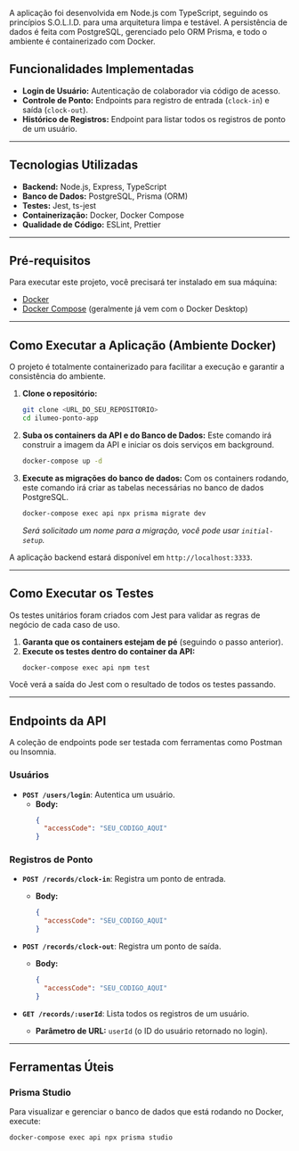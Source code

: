 A aplicação foi desenvolvida em Node.js com TypeScript, seguindo os princípios S.O.L.I.D. para uma arquitetura limpa e testável. A persistência de dados é feita com PostgreSQL, gerenciado pelo ORM Prisma, e todo o ambiente é containerizado com Docker.

## Funcionalidades Implementadas

-   **Login de Usuário:** Autenticação de colaborador via código de acesso.
-   **Controle de Ponto:** Endpoints para registro de entrada (`clock-in`) e saída (`clock-out`).
-   **Histórico de Registros:** Endpoint para listar todos os registros de ponto de um usuário.

---

## Tecnologias Utilizadas

-   **Backend:** Node.js, Express, TypeScript
-   **Banco de Dados:** PostgreSQL, Prisma (ORM)
-   **Testes:** Jest, ts-jest
-   **Containerização:** Docker, Docker Compose
-   **Qualidade de Código:** ESLint, Prettier

---

## Pré-requisitos

Para executar este projeto, você precisará ter instalado em sua máquina:
-   [Docker](https://www.docker.com/products/docker-desktop/)
-   [Docker Compose](https://docs.docker.com/compose/install/) (geralmente já vem com o Docker Desktop)

---

## Como Executar a Aplicação (Ambiente Docker)

O projeto é totalmente containerizado para facilitar a execução e garantir a consistência do ambiente.

1.  **Clone o repositório:**
    ```bash
    git clone <URL_DO_SEU_REPOSITORIO>
    cd ilumeo-ponto-app
    ```

2.  **Suba os containers da API e do Banco de Dados:**
    Este comando irá construir a imagem da API e iniciar os dois serviços em background.
    ```bash
    docker-compose up -d
    ```

3.  **Execute as migrações do banco de dados:**
    Com os containers rodando, este comando irá criar as tabelas necessárias no banco de dados PostgreSQL.
    ```bash
    docker-compose exec api npx prisma migrate dev
    ```
    *Será solicitado um nome para a migração, você pode usar `initial-setup`.*

A aplicação backend estará disponível em `http://localhost:3333`.

---

## Como Executar os Testes

Os testes unitários foram criados com Jest para validar as regras de negócio de cada caso de uso.

1.  **Garanta que os containers estejam de pé** (seguindo o passo anterior).
2.  **Execute os testes dentro do container da API:**
    ```bash
    docker-compose exec api npm test
    ```

Você verá a saída do Jest com o resultado de todos os testes passando.

---

## Endpoints da API

A coleção de endpoints pode ser testada com ferramentas como Postman ou Insomnia.

### Usuários

-   **`POST /users/login`**: Autentica um usuário.
    -   **Body:**
        ```json
        {
          "accessCode": "SEU_CODIGO_AQUI"
        }
        ```

### Registros de Ponto

-   **`POST /records/clock-in`**: Registra um ponto de entrada.
    -   **Body:**
        ```json
        {
          "accessCode": "SEU_CODIGO_AQUI"
        }
        ```

-   **`POST /records/clock-out`**: Registra um ponto de saída.
    -   **Body:**
        ```json
        {
          "accessCode": "SEU_CODIGO_AQUI"
        }
        ```

-   **`GET /records/:userId`**: Lista todos os registros de um usuário.
    -   **Parâmetro de URL:** `userId` (o ID do usuário retornado no login).

---

## Ferramentas Úteis

### Prisma Studio

Para visualizar e gerenciar o banco de dados que está rodando no Docker, execute:
```bash
docker-compose exec api npx prisma studio
